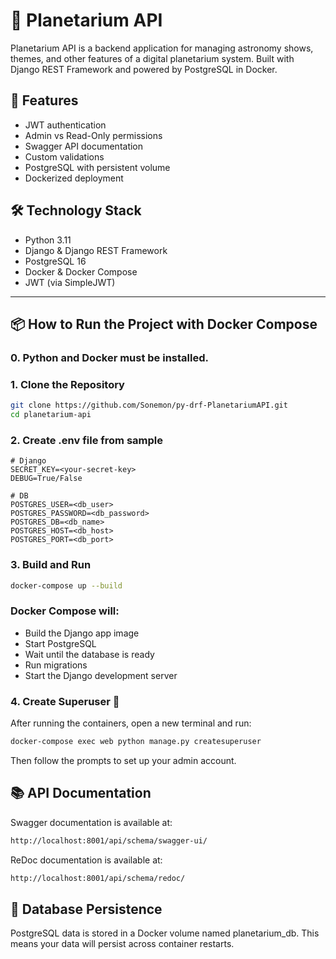 # 🌌 Planetarium API

Planetarium API is a backend application for managing astronomy shows, themes, and other features of a digital planetarium system. Built with Django REST Framework and powered by PostgreSQL in Docker.

## 🚀 Features

- JWT authentication
- Admin vs Read-Only permissions
- Swagger API documentation
- Custom validations
- PostgreSQL with persistent volume
- Dockerized deployment

## 🛠️ Technology Stack

- Python 3.11
- Django & Django REST Framework
- PostgreSQL 16
- Docker & Docker Compose
- JWT (via SimpleJWT)

---

## 📦 How to Run the Project with Docker Compose
### 0. Python and Docker must be installed.
### 1. Clone the Repository

```bash
git clone https://github.com/Sonemon/py-drf-PlanetariumAPI.git
cd planetarium-api
```

### 2. Create .env file from sample
```env
# Django
SECRET_KEY=<your-secret-key>
DEBUG=True/False

# DB
POSTGRES_USER=<db_user>
POSTGRES_PASSWORD=<db_password>
POSTGRES_DB=<db_name>
POSTGRES_HOST=<db_host>
POSTGRES_PORT=<db_port>
```

### 3. Build and Run
```bash
docker-compose up --build
```
### Docker Compose will:
- Build the Django app image
- Start PostgreSQL
- Wait until the database is ready
- Run migrations
- Start the Django development server

### 4. Create Superuser 👤
After running the containers, open a new terminal and run:
```bash
docker-compose exec web python manage.py createsuperuser
```
Then follow the prompts to set up your admin account.

## 📚 API Documentation
Swagger documentation is available at:
```html
http://localhost:8001/api/schema/swagger-ui/
```
ReDoc documentation is available at:
```html
http://localhost:8001/api/schema/redoc/
```
## 💾 Database Persistence
PostgreSQL data is stored in a Docker volume named planetarium_db. This means your data will persist across container restarts.
